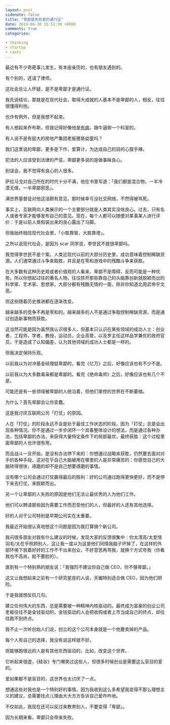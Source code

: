 ```yaml
---
layout: post
sidenote: false
title: "卑鄙是失败者的通行证"
date: 2019-06-30 15:51:30 +0800
comments: true
categories:

- thinking
- startup
- rants
---
```


最近有不少奇葩事儿发生，有本座亲历的，也有朋友遇到的。

有个别的，还请了律师。

这社会总让人怀疑，是不是卑鄙才是通行证。

我先说结论，那就是在现代社会，取得大成就的人基本不是卑鄙的人，相反，往往很懂得利他。

也许有例外，但是我想不起来。

有人想起来乔布斯，但我记得好像他是[有病](https://www.xinli001.com/info/100370813)，跟牛逼顿一个科室的。

有人说不是有挺大的房地产集团老板猥亵幼童吗？

我们这里说的卑鄙，更多是下作，爱算计，为达成自己的目的心狠手辣。

犯法的人应该受到法律的严惩，卑鄙更多说的是做事昧良心。

别误会，我不觉得有良心的人很多。

萨拉马戈对自己所在的时代十分不满，他在书里写道：「我们都是混合物，一半冷漠无情，一半卑鄙邪恶」。

满世界基督徒对他这话颇有意见，那时候幸亏没社交网络，不然得被骂死。

事实上，互联网向人类展示的一个主要部分就是人类其实没啥良心。过去，只有名人或者专家才能够发布自己的意见。现在，每个人都可以随便对某事某人进行评价：于是以前人类假装出来的良心露出了马脚。

但我始终相信现代社会里，「小胜靠智，大胜靠德」。

之所以说现代社会，是因为 scar 同学说，李世民不就很卑鄙吗。

我觉得李世民不是个案。人类近现代以前的大部分历史里，成功意味着控制稀缺资源。人们通常通过斗争来取胜，并且是在零和游戏中的残酷斗争来获胜。

在大多数有这种历史观或者价值观的人看来，卑鄙不是障碍，反而可能是一种优势。所以你想起过往的著名人物，往往除开那些靠自己的头脑靠创新就脱颖而出的科学家、艺术家、思想家，大部分都有残酷无情的一面，除非你知道北周武帝宇文邕。

但这些随着历史推进都在逐渐改变。

越来越多的竞争不再是零和的。越来越多的人不是通过争取控制稀缺资源，而是通过创造新事物而获胜。

这当然可能是因为虽然我认识很多人，但基本只认识在某些领域的成功人士：创业者，工程师，学者，教授，运动员，企业高管，以及罗主任这样品学兼优的政府官员，于是造成了认知偏差，认为其他领域的成功人士都是一样的。

但我决定保持乐观。

以前我以为对冲基金经理挺卑鄙的，看完《亿万》之后，好像应该也有不少不是。

以前我以为大多数毒枭都是卑鄙的。看完《绝命毒师》之后，好像应该也有几个不是。

可能还是有一些领域被卑鄙的人统治着，但他们掌控的世界在不断萎缩。

为什么？首先卑鄙会让你变蠢。

这是我讨厌互联网公司「打仗」的原因。

人在「打仗」的阶段永远不会是处于最佳工作状态的阶段，因为「打仗」总是会出现各种情况。你不是通过一步步闭环一个具备整体设计的想法，而是通过各种办法，包括卑鄙的办法，来获得大量特定条件下的局部最优，最终获胜：这个过程里面卑鄙的人也许很有用。

而且战斗一旦开始，是没有办法停下来的：你想通过战略来获胜，仍然要去面对对手的各种手段，这对在乎自己大脑被用在哪里的人是非常痛苦的：你感觉自己的大脑转得很快，琢磨的却不是自己想要琢磨的事情。

没有哪个公司会通过打仗赢得最后的胜利：好的公司通过跑得更快更好，而不是停下来去打仗，来脱颖而出。

另一个让卑鄙的人失败的原因是他们无法让最优秀的人为他们工作。

他们可以聘请那些因为需要工作而忍受他们的人，但最好的人还有其他选择。

好的人对于公司特别是早期公司实在太重要。

我最近开始很认真地想这个问题是因为我打算搞个新公司。

我问很多朋友对我有什么建议的时候，发现大家的反馈很集中：你太清高/太爱惜羽毛/太在乎照顾别人，这让我一度以为这是他们同情我脑子坏掉了，在这样的外部环境下放着好好的工作不干出来创业，不好意思再骂我，就换个方式夸我（你看我也不高尚，挺不要脸的）。

直到有一个特别熟的朋友说：「我强烈不建议你自己做 CEO，你不够卑鄙。」

这又让我想起来之前有一个研究星座的人说，天蝎特别适合做 CEO，因为他们阴险。

于是我就想反抗几句。

建立任何伟大的东西，总是需要被一种精神内核驱动的。最终成为富豪的创业公司老板往往不是金钱驱动的，金钱驱动的人会把收购或者上市当成自己的终点，却往往跑不到终点。

我不止一次听创始人们说，创立的这个公司本身就是一个他要卖掉的产品。

每个人有自己的选择，我没有说这样就不好。

但能够跑很远的人是有其他东西驱动的，比如，改变这个世界。

它听起来很虚，《硅谷》专门嘲笑过这些人，但很多时候创业是需要这么盲目的爱的。

爱如果都不是盲目的，这世界也太讨厌了一点。

想通这些对我也是一个特别好的事情，因为我收到这么多希望我变得不那么理想主义的建议，总需要找点儿理由大大方方告诉自己爱咋咋地。

不仅如此，我现在还可以反过来教育别人，不要变得「卑鄙」。

因为长期来看，卑鄙只会带来失败。
